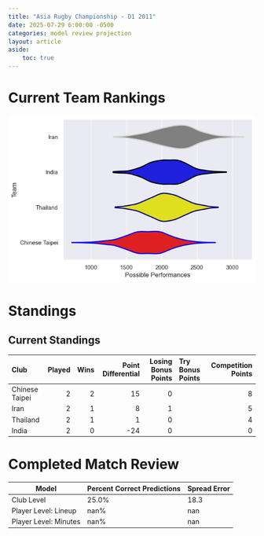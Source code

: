 ```yaml
---  
title: "Asia Rugby Championship - D1 2011"  
date: 2025-07-29 6:00:00 -0500  
categories: model review projection  
layout: article  
aside:  
    toc: true  
---
```

# Current Team Rankings


![Club Rankings](plots/rankings_Asia_Rugby_Championship_-_D1_2011.png)
# Standings

## Current Standings


| Club           |   Played |   Wins |   Point Differential |   Losing Bonus Points | Try Bonus Points   |   Competition Points |
|:---------------|---------:|-------:|---------------------:|----------------------:|:-------------------|---------------------:|
| Chinese Taipei |        2 |      2 |                   15 |                     0 |                    |                    8 |
| Iran           |        2 |      1 |                    8 |                     1 |                    |                    5 |
| Thailand       |        2 |      1 |                    1 |                     0 |                    |                    4 |
| India          |        2 |      0 |                  -24 |                     0 |                    |                    0 |



# Completed Match Review


| Model | Percent Correct Predictions | Spread Error |
| ------ | ------ | ------ |
| Club Level | 25.0% | 18.3 |
| Player Level: Lineup | nan% | nan |
| Player Level: Minutes | nan% | nan |

